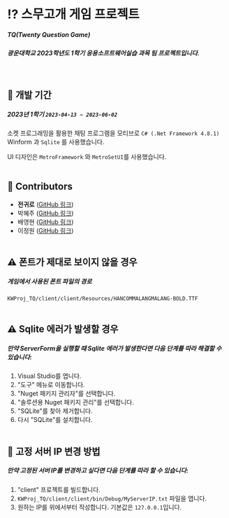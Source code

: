 # ⁉️ 스무고개 게임 프로젝트
##### TQ(Twenty Question Game)
##### 광운대학교 2023학년도 1학기 응용소프트웨어실습 과목 팀 프로젝트입니다.
<br>

## 📆 개발 기간
##### 2023년 1학기 `2023-04-13 ~ 2023-06-02`

소켓 프로그래밍을 활용한 채팅 프로그램을 모티브로 `C# (.Net Framework 4.8.1)` Winform 과 `Sqlite` 를 사용했습니다.

UI 디자인은 `MetroFramework` 와 `MetroSetUI`를 사용했습니다.
<br><br>

## 🚀 Contributors

- **전귀로** ([GitHub 링크](https://github.com/GRJeon))
- 박혜주 ([GitHub 링크](https://github.com/daisy0417))
- 배영현 ([GitHub 링크](https://github.com/Youngbae1126))
- 이정원 ([GitHub 링크](https://github.com/asomegarden))
<br><br>

## ⚠️ 폰트가 제대로 보이지 않을 경우

##### 게임에서 사용된 폰트 파일의 경로

`KWProj_TQ/client/client/Resources/HANCOMMALANGMALANG-BOLD.TTF`
<br><br>

## ⚠️ Sqlite 에러가 발생할 경우

##### 만약 ServerForm을 실행할 때 Sqlite 에러가 발생한다면 다음 단계를 따라 해결할 수 있습니다:
1. Visual Studio를 엽니다.
2. "도구" 메뉴로 이동합니다.
3. "Nuget 패키지 관리자"를 선택합니다.
4. "솔루션용 Nuget 패키지 관리"를 선택합니다.
5. "SQLite"를 찾아 제거합니다.
6. 다시 "SQLite"를 설치합니다.
<br><br>

## 🔧 고정 서버 IP 변경 방법

##### 만약 고정된 서버 IP를 변경하고 싶다면 다음 단계를 따라 할 수 있습니다:

1. "client" 프로젝트를 빌드합니다.
2. `KWProj_TQ/client/client/bin/Debug/MyServerIP.txt` 파일을 엽니다.
3. 원하는 IP를 위에서부터 작성합니다. 기본값은 `127.0.0.1`입니다.
